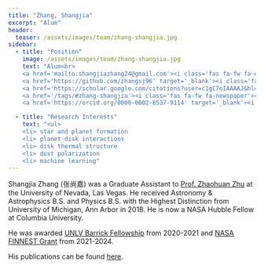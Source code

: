 ```yaml
---
title: "Zhang, Shangjia"
excerpt: "Alum"
header:
  teaser: /assets/images/team/zhang-shangjia.jpg
sidebar:
  - title: "Position"
    image: /assets/images/team/zhang-shangjia.jpg
    text: "Alum<br>
    <a href='mailto:shangjiazhang24@gmail.com'><i class='fas fa-fw fa-envelope'></i>Email</a><br>
    <a href='https://github.com/zhangsj96' target='_blank'><i class='fab fa-fw fa-github'></i>GitHub</a><br>
    <a href='https://scholar.google.com/citations?user=c1gC7oIAAAAJ&hl=en' target='_blank'><i class='fas fa-fw fa-user-graduate'></i>Google Scholar</a><br>
    <a href='/tags/#zhang-shangjia'><i class='fas fa-fw fa-newspaper'></i>News</a><br>
    <a href='https://orcid.org/0000-0002-8537-9114' target='_blank'><i class='fab fa-fw fa-orcid'></i>ORCiD</a>"

  - title: "Research Interests"
    text: "<ul>
    <li> star and planet formation
    <li> planet-disk interactions
    <li> disk thermal structure
    <li> dust polarization
    <li> machine learning"
---
```


Shangjia Zhang (张尚嘉) was a Graduate Assistant to [Prof. Zhaohuan Zhu](/team/zhu-zhaohuan/) at the University of Nevada, Las Vegas. He received Astronomy & Astrophysics B.S. and Physics B.S. with the Highest Distinction from University of Michigan, Ann Arbor in 2018.
He is now a NASA Hubble Fellow at Columbia University.

He was awarded [UNLV Barrick Fellowship](/awards/2020-03-27-barrick/) from 2020-2021 and [NASA FINNEST Grant](/awards/finnest/) from 2021-2024.

His publications can be found [here](https://ui.adsabs.harvard.edu/public-libraries/Pr-dNlzISAu-ZARtksGGqQ).

